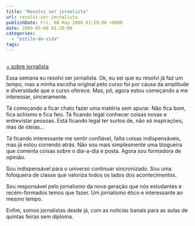 ```yaml
---
title: "Resolvi ser jornalista"
url: resolvi-ser-jornalista
publishDate: Fri, 08 May 2009 01:29:00 +0000
date: 2009-05-08 01:29:00
categories: 
  - "estilo-de-vida"
tags: 
---
```

<a href="http://2.bp.blogspot.com/_BzqI_RDZ6O4/SgOLoXyDriI/AAAAAAAAAZ8/tGrs68JGtQk/s1600-h/200183305-001.jpg"><img alt="" src="http://2.bp.blogspot.com/_BzqI_RDZ6O4/SgOLoXyDriI/AAAAAAAAAZ8/tGrs68JGtQk/s200/200183305-001.jpg" border="0"></a><span xmlns=""> <p><span><a href="http://www.megaupload.com/?d=N0KQAQ3M"><span><span>+ sobre jornalista</span></span></a></span></p><p><span><span>Essa semana eu resolvi ser jornalista. Ok, eu sei que eu resolvi já faz um tempo, mas a minha escolha original pelo curso foi por causa da amplitude e diversidade que o curso oferece. Mas, pô, agora estou começando a me interessar, sinceramente.<br></span></span></p><p><span><span>Tá começando a ficar chato fazer uma matéria sem apurar. Não fica bom, fica achismo e fica feio. Tá ficando legal conhecer coisas novas e entrevistar pessoas. Está ficando legal ter surtos de, não só inspirações, mas de ideias...</span></span></p><p><span><span>Tá ficando interessante me sentir confiável, falta coisas indispensáveis, mas já estou correndo atrás. Não sou mais simplesmente uma blogueira que comenta coisas sobre o dia-a-dia e posta. Agora sou formadora de opinião.</span></span></p><p><span><span>Sou indispensável para o universo continuar sincronizado. Sou uma fofoqueira de classe que valoriza todos os lados dos acontecimentos.<br></span></span></p><p><span><span>Sou responsável pelo jornalismo da nova geração que nós estudantes e recém-formados temos que fazer. Um jornalismo ético e interessante ao mesmo tempo.<br></span></span></p><p><span><span>Enfim, somos jornalistas desde já, com as notícias banais para as aulas de quintas feiras sem diploma.</span></span><br></p></span>
